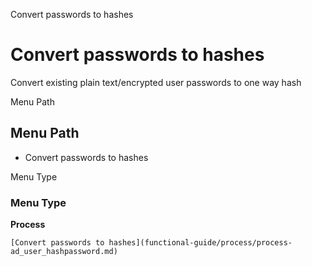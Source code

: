 
Convert passwords to hashes
# Convert passwords to hashes


Convert existing plain text/encrypted user passwords to one way hash

Menu Path
## Menu Path



- Convert passwords to hashes

Menu Type
### Menu Type

**Process**


```
[Convert passwords to hashes](functional-guide/process/process-ad_user_hashpassword.md)
```